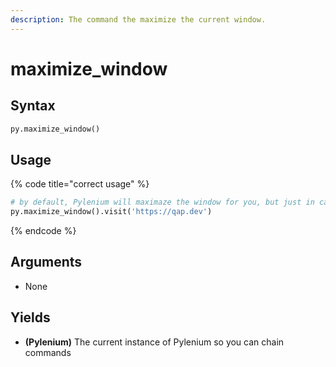 ```yaml
---
description: The command the maximize the current window.
---
```


# maximize\_window

## Syntax

```python
py.maximize_window()
```

## Usage

{% code title="correct usage" %}
```python
# by default, Pylenium will maximaze the window for you, but just in case...
py.maximize_window().visit('https://qap.dev')
```
{% endcode %}

## Arguments

* None

## Yields

* **(Pylenium)** The current instance of Pylenium so you can chain commands
